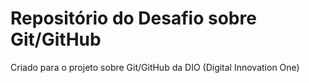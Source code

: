# Repositório do Desafio sobre Git/GitHub
Criado para o projeto sobre Git/GitHub da DIO (Digital Innovation One)
